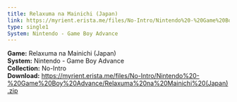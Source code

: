 ```yaml
---
title: Relaxuma na Mainichi (Japan)
link: https://myrient.erista.me/files/No-Intro/Nintendo%20-%20Game%20Boy%20Advance/Relaxuma%20na%20Mainichi%20(Japan).zip
type: single1
System: Nintendo - Game Boy Advance
---
```

<b>Game:</b> Relaxuma na Mainichi (Japan)<br>
<b>System:</b> Nintendo - Game Boy Advance<br>
<b>Collection:</b> No-Intro<br>
<b>Download:</b> https://myrient.erista.me/files/No-Intro/Nintendo%20-%20Game%20Boy%20Advance/Relaxuma%20na%20Mainichi%20(Japan).zip
